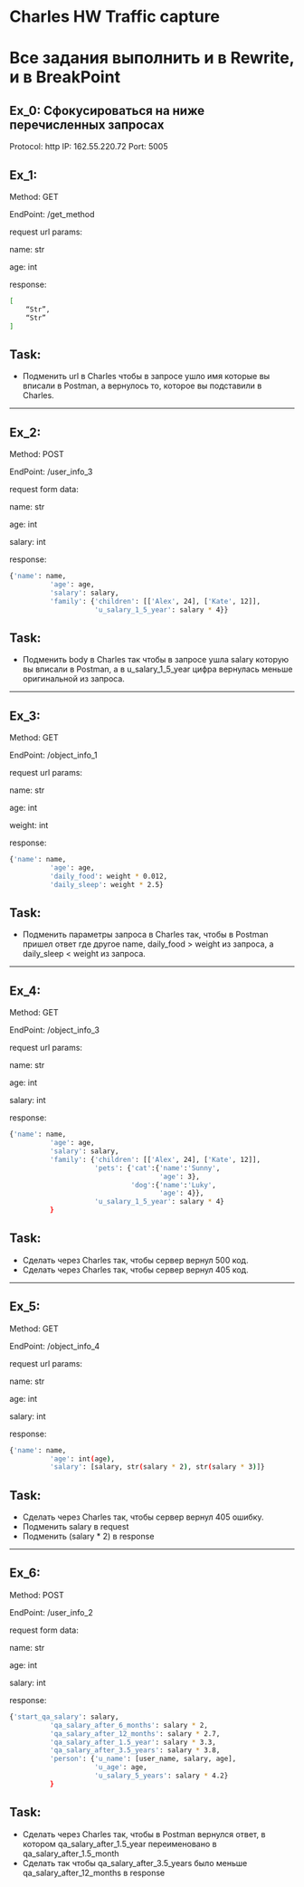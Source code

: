 # Charles HW Traffic capture
# Все задания выполнить и в Rewrite, и в BreakPoint
## Ex_0: Сфокусироваться на ниже перечисленных запросах

Protocol: http
IP: 162.55.220.72
Port: 5005

## Ex_1: 
Method: GET

EndPoint: /get_method

request url params: 

name: str
 
age: int
 

response: 
```sh
[
    “Str”,
    “Str”
]
```
## Task: 
- Подменить url в Charles чтобы в запросе ушло имя которые вы вписали в Postman, а вернулось то, которое вы подставили в Charles.

***

## Ex_2:
Method: POST

EndPoint: /user_info_3

request form data: 

 name: str
 
 age: int
 
 salary: int

response:
```sh
{'name': name,
          'age': age,
          'salary': salary,
          'family': {'children': [['Alex', 24], ['Kate', 12]],
                     'u_salary_1_5_year': salary * 4}}
```
## Task: 
- Подменить body в Charles так чтобы в запросе ушла salary которую вы вписали в Postman, а в u_salary_1_5_year цифра вернулась меньше оригинальной из запроса.

***

## Ex_3:
Method: GET

EndPoint: /object_info_1

request url params: 

 name: str
 
 age: int
 
 weight: int

response: 
```sh
{'name': name,
          'age': age,
          'daily_food': weight * 0.012,
          'daily_sleep': weight * 2.5}
```
## Task:
- Подменить параметры запроса в Charles так, чтобы в Postman пришел ответ где другое name, daily_food > weight из запроса, а daily_sleep < weight из запроса.

***

## Ex_4:
Method: GET

EndPoint: /object_info_3

request url params: 

 name: str
 
 age: int
 
 salary: int

response: 
```sh
{'name': name,
          'age': age,
          'salary': salary,
          'family': {'children': [['Alex', 24], ['Kate', 12]],
                     'pets': {'cat':{'name':'Sunny',
                                     'age': 3},
                              'dog':{'name':'Luky',
                                     'age': 4}},
                     'u_salary_1_5_year': salary * 4}
          }
```
## Task: 
- Сделать через Charles так, чтобы сервер вернул 500 код.
- Сделать через Charles так, чтобы сервер вернул 405 код.

***

## Ex_5:
Method: GET

EndPoint: /object_info_4

request url params: 

 name: str
 
 age: int
 
 salary: int

response: 
```sh
{'name': name,
          'age': int(age),
          'salary': [salary, str(salary * 2), str(salary * 3)]}

```
## Task:
- Сделать через Charles так, чтобы сервер вернул 405 ошибку.
- Подменить salary в request
- Подменить (salary * 2) в response

***

## Ex_6:
Method: POST

EndPoint: /user_info_2

request form data: 

 name: str
 
 age: int
 
 salary: int

response: 
```sh
{'start_qa_salary': salary,
          'qa_salary_after_6_months': salary * 2,
          'qa_salary_after_12_months': salary * 2.7,
          'qa_salary_after_1.5_year': salary * 3.3,
          'qa_salary_after_3.5_years': salary * 3.8,
          'person': {'u_name': [user_name, salary, age],
                     'u_age': age,
                     'u_salary_5_years': salary * 4.2}
          }
```
## Task:
- Сделать через Charles так, чтобы в Postman вернулся ответ, в котором qa_salary_after_1.5_year переименовано в qa_salary_after_1.5_month
- Сделать так чтобы qa_salary_after_3.5_years было меньше qa_salary_after_12_months в response

